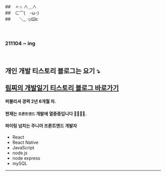 

##　〃∩ ∧＿∧  
##　⊂⌒(　･ω･)  
##　　＼_ っ⌨️c  
  
<br/>

### 211104 ~ ing

<br/>

개인 개발 티스토리 블로그는 요기 ⤵️  
<br/>
<a href="https://haerim95.tistory.com/" target="_blank">림찌의 개발일기 티스토리 블로그 바로가기</a>
---  

#### 퍼블리셔 경력 2년 6개월 차.  
#### 현재는 `프론트엔드` 개발에 열중중입니다 👩🏻‍💻🔥.
#### 파이팅 넘치는 주니어 프론트엔드 개발자

* React
* React Native
* JavaScript
* node.js
* node express
* mySQL

---

